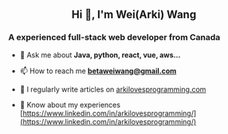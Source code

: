 <h2 align="center">Hi 👋, I'm Wei(Arki) Wang</h2>
<h3 align="left">A experienced full-stack web developer from Canada</h3>

- 💬 Ask me about **Java, python, react, vue, aws...**

- 📫 How to reach me **betaweiwang@gmail.com**

- 📝 I regularly write articles on [arkilovesprogramming.com](arkilovesprogramming.com)

- 📄 Know about my experiences [https://www.linkedin.com/in/arkilovesprogramming/](https://www.linkedin.com/in/arkilovesprogramming/)
